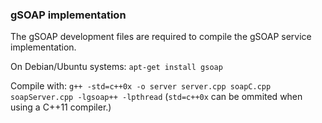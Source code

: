 ### gSOAP implementation

The gSOAP development files are required to compile the gSOAP service implementation.

On Debian/Ubuntu systems: `apt-get install gsoap`

Compile with:
`g++ -std=c++0x -o server server.cpp soapC.cpp soapServer.cpp -lgsoap++ -lpthread`
(`std=c++0x` can be ommited when using a C++11 compiler.)
